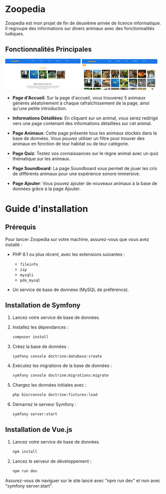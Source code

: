 # Zoopedia

Zoopedia est mon projet de fin de deuxième année de licence informatique. Il regroupe des informations sur divers animaux avec des fonctionnalités ludiques.

## Fonctionnalités Principales

<img src="readmeImg/accueil.png" alt="page d'accueil de zoopedia" style="width: 48%; height: auto;" /> <img src="readmeImg/animaux.png" alt="page d'accueil de zoopedia" style="width: 48%; height: auto;" />

- **Page d'Accueil**: Sur la page d'accueil, vous trouverez 5 animaux générés aléatoirement à chaque rafraîchissement de la page, ainsi qu'une petite introduction.

- **Informations Détaillées**: En cliquant sur un animal, vous serez redirigé vers une page contenant des informations détaillées sur cet animal.

- **Page Animaux**: Cette page présente tous les animaux stockés dans la base de données. Vous pouvez utiliser un filtre pour trouver des animaux en fonction de leur habitat ou de leur catégorie.

- **Page Quiz**: Testez vos connaissances sur le règne animal avec un quiz thématique sur les animaux.

- **Page Soundboard**: La page Soundboard vous permet de jouer les cris de différents animaux pour une expérience sonore immersive.

- **Page Ajouter**: Vous pouvez ajouter de nouveaux animaux à la base de données grâce à la page Ajouter.

# Guide d'installation

## Prérequis

Pour lancer Zoopedia sur votre machine, assurez-vous que vous avez installé :

- PHP 8.1 ou plus récent, avec les extensions suivantes :
  - `fileinfo`
  - `zip`
  - `mysqli`
  - `pdo_mysql`

- Un service de base de données (MySQL de préférence).

## Installation de Symfony

1. Lancez votre service de base de données.

2. Installez les dépendances :
   ```bash
   composer install

3. Créez la base de données :
   ```bash
   symfony console doctrine:database:create
4. Exécutez les migrations de la base de données :
   ```bash
   symfony console doctrine:migrations:migrate
5. Chargez les données initiales avec :
   ```bash
   php bin/console doctrine:fixtures:load
6. Démarrez le serveur Symfony :
   ```bash
   symfony server:start

## Installation de Vue.js

1. Lancez votre service de base de données.
   ```bash
   npm install

2. Lancez le serveur de développement :
   ```bash
   npm run dev
   ```
Assurez-vous de naviguer sur le site lancé avec "npm run dev" et non avec "symfony server:start".
